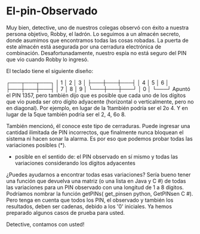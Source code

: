 # El-pin-Observado
Muy bien, detective, uno de nuestros colegas observó con éxito a nuestra persona objetivo, Robby, el ladrón. Lo seguimos a un almacén secreto, donde asumimos que encontramos todas las cosas robadas. La puerta de este almacén está asegurada por una cerradura electrónica de combinación. Desafortunadamente, nuestro espía no está seguro del PIN que vio cuando Robby lo ingresó.

El teclado tiene el siguiente diseño:

┌───┬───┬───┐
│ 1 │ 2 │ 3 │
├───┼───┼───┤
│ 4 │ 5 │ 6 │
├───┼───┼───┤
│ 7 │ 8 │ 9 │
└───┼───┼───┘
    │ 0 │
    └───┘
Apuntó el PIN 1357, pero también dijo que es posible que cada uno de los dígitos que vio pueda ser otro dígito adyacente (horizontal o verticalmente, pero no en diagonal). Por ejemplo, en lugar de la 1también podría ser el 2o 4. Y en lugar de la 5que también podría ser el 2, 4, 6o 8.

También mencionó, él conoce este tipo de cerraduras. Puede ingresar una cantidad ilimitada de PIN incorrectos, que finalmente nunca bloquean el sistema ni hacen sonar la alarma. Es por eso que podemos probar todas las variaciones posibles (*).

* posible en el sentido de: el PIN observado en sí mismo y todas las variaciones considerando los dígitos adyacentes

¿Puedes ayudarnos a encontrar todas esas variaciones? Sería bueno tener una función que devuelva una matriz (o una lista en Java y C #) de todas las variaciones para un PIN observado con una longitud de 1 a 8 dígitos. Podríamos nombrar la función getPINs( get_pinsen python, GetPINsen C #). Pero tenga en cuenta que todos los PIN, el observado y también los resultados, deben ser cadenas, debido a los '0' iniciales. Ya hemos preparado algunos casos de prueba para usted.

Detective, contamos con usted!
